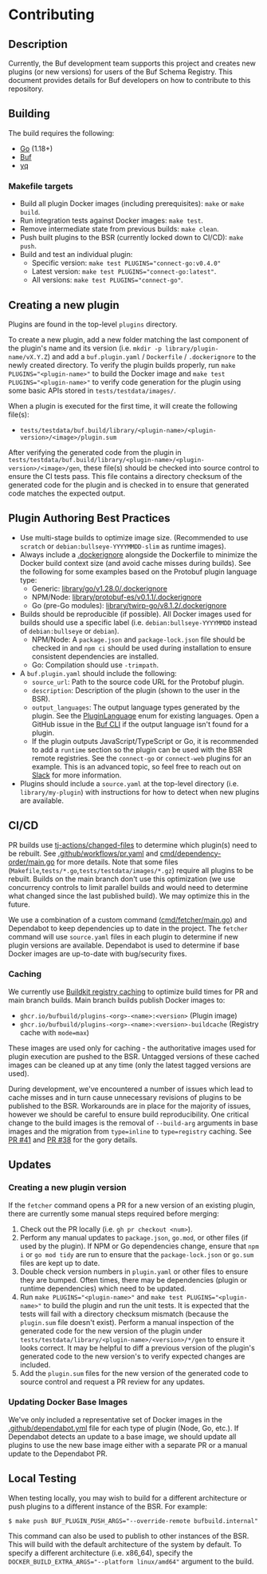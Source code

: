 # Contributing

## Description

Currently, the Buf development team supports this project and creates new plugins (or new versions) for users of the Buf Schema Registry.
This document provides details for Buf developers on how to contribute to this repository.

## Building

The build requires the following:

* [Go](https://go.dev/dl/) (1.18+)
* [Buf](https://github.com/bufbuild/buf)
* [yq](https://github.com/mikefarah/yq)

### Makefile targets

* Build all plugin Docker images (including prerequisites): `make` or `make build`.
* Run integration tests against Docker images: `make test`.
* Remove intermediate state from previous builds: `make clean`.
* Push built plugins to the BSR (currently locked down to CI/CD): `make push`.
* Build and test an individual plugin:
  * Specific version: `make test PLUGINS="connect-go:v0.4.0"`
  * Latest version: `make test PLUGINS="connect-go:latest"`.
  * All versions: `make test PLUGINS="connect-go"`.

## Creating a new plugin

Plugins are found in the top-level `plugins` directory.

To create a new plugin, add a new folder matching the last component of the plugin's name and its version (i.e. `mkdir -p library/plugin-name/vX.Y.Z`) and add a `buf.plugin.yaml` / `Dockerfile` / `.dockerignore` to the newly created directory.
To verify the plugin builds properly, run `make PLUGINS="<plugin-name>"` to build the Docker image and `make test PLUGINS="<plugin-name>"` to verify code generation for the plugin using some basic APIs stored in `tests/testdata/images/`.

When a plugin is executed for the first time, it will create the following file(s):

* `tests/testdata/buf.build/library/<plugin-name>/<plugin-version>/<image>/plugin.sum`

After verifying the generated code from the plugin in `tests/testdata/buf.build/library/<plugin-name>/<plugin-version>/<image>/gen`, these file(s) should be checked into source control to ensure the CI tests pass.
This file contains a directory checksum of the generated code for the plugin and is checked in to ensure that generated code matches the expected output.

## Plugin Authoring Best Practices

* Use multi-stage builds to optimize image size. (Recommended to use `scratch` or `debian:bullseye-YYYYMMDD-slim` as runtime images).
* Always include a [.dockerignore](https://docs.docker.com/engine/reference/builder/#dockerignore-file) alongside the Dockerfile to minimize the Docker build context size (and avoid cache misses during builds). See the following for some examples based on the Protobuf plugin language type:
    * Generic: [library/go/v1.28.0/.dockerignore](https://github.com/bufbuild/plugins/blob/9595dfbad2ef0476b2aab7e0ea5e6d9de15ddb51/library/go/v1.28.0/.dockerignore)
    * NPM/Node: [library/protobuf-es/v0.1.1/.dockerignore](https://github.com/bufbuild/plugins/blob/9595dfbad2ef0476b2aab7e0ea5e6d9de15ddb51/library/protobuf-es/v0.1.1/.dockerignore)
    * Go (pre-Go modules): [library/twirp-go/v8.1.2/.dockerignore](https://github.com/bufbuild/plugins/blob/9595dfbad2ef0476b2aab7e0ea5e6d9de15ddb51/library/twirp-go/v8.1.2/.dockerignore)
* Builds should be reproducible (if possible). All Docker images used for builds should use a specific label (i.e. `debian:bullseye-YYYYMMDD` instead of `debian:bullseye` or `debian`).
    * NPM/Node: A `package.json` and `package-lock.json` file should be checked in and `npm ci` should be used during installation to ensure consistent dependencies are installed.
    * Go: Compilation should use `-trimpath`.
* A `buf.plugin.yaml` should include the following:
    * `source_url`: Path to the source code URL for the Protobuf plugin.
    * `description`: Description of the plugin (shown to the user in the BSR).
    * `output_languages`: The output language types generated by the plugin. See the [PluginLanguage](https://github.com/bufbuild/buf/blob/c8fc1a2a8176c69a1176a18741506181fc1edbaf/proto/buf/alpha/registry/v1alpha1/plugin_curation.proto#L30-L47) enum for existing languages. Open a GitHub issue in the [Buf CLI](https://github.com/bufbuild/buf) if the output language isn't found for a plugin.
    * If the plugin outputs JavaScript/TypeScript or Go, it is recommended to add a `runtime` section so the plugin can be used with the BSR remote registries. See the `connect-go` or `connect-web` plugins for an example. This is an advanced topic, so feel free to reach out on [Slack](https://buf.build/links/slack) for more information.
* Plugins should include a `source.yaml` at the top-level directory (i.e. `library/my-plugin`) with instructions for how to detect when new plugins are available.

## CI/CD

PR builds use [tj-actions/changed-files](https://github.com/tj-actions/changed-files) to determine which plugin(s) need to be rebuilt.
See [.github/workflows/pr.yaml](https://github.com/bufbuild/plugins/blob/9595dfbad2ef0476b2aab7e0ea5e6d9de15ddb51/.github/workflows/pr.yml#L23-L36) and [cmd/dependency-order/main.go](https://github.com/bufbuild/plugins/blob/main/cmd/dependency-order/main.go) for more details.
Note that some files (`Makefile`,`tests/*.go`,`tests/testdata/images/*.gz`) require all plugins to be rebuilt.
Builds on the main branch don't use this optimization (we use concurrency controls to limit parallel builds and would need to determine what changed since the last published build).
We may optimize this in the future.

We use a combination of a custom command ([cmd/fetcher/main.go](https://github.com/bufbuild/plugins/blob/main/cmd/fetcher/main.go)) and Dependabot to keep dependencies up to date in the project.
The `fetcher` command will use `source.yaml` files in each plugin to determine if new plugin versions are available.
Dependabot is used to determine if base Docker images are up-to-date with bug/security fixes.

### Caching

We currently use [Buildkit registry caching](https://github.com/moby/buildkit#registry-push-image-and-cache-separately) to optimize build times for PR and main branch builds.
Main branch builds publish Docker images to:

* `ghcr.io/bufbuild/plugins-<org>-<name>:<version>` (Plugin image)
* `ghcr.io/bufbuild/plugins-<org>-<name>:<version>-buildcache` (Registry cache with `mode=max`)

These images are used only for caching - the authoritative images used for plugin execution are pushed to the BSR.
Untagged versions of these cached images can be cleaned up at any time (only the latest tagged versions are used).

During development, we've encountered a number of issues which lead to cache misses and in turn cause unnecessary revisions of plugins to be published to the BSR.
Workarounds are in place for the majority of issues, however we should be careful to ensure build reproducibility.
One critical change to the build images is the removal of `--build-arg` arguments in base images and the migration from `type=inline` to `type=registry` caching.
See [PR #41](https://github.com/bufbuild/plugins/pull/41) and [PR #38](https://github.com/bufbuild/plugins/pull/38) for the gory details.

## Updates

### Creating a new plugin version

If the `fetcher` command opens a PR for a new version of an existing plugin, there are currently some manual steps required before merging:

1. Check out the PR locally (i.e. `gh pr checkout <num>`).
2. Perform any manual updates to `package.json`, `go.mod`, or other files (if used by the plugin).
   If NPM or Go dependencies change, ensure that `npm i` or `go mod tidy` are run to ensure that the `package-lock.json` or `go.sum` files are kept up to date.
3. Double check version numbers in `plugin.yaml` or other files to ensure they are bumped.
   Often times, there may be dependencies (plugin or runtime dependencies) which need to be updated.
4. Run `make PLUGINS="<plugin-name>"` and `make test PLUGINS="<plugin-name>"` to build the plugin and run the unit tests.
   It is expected that the tests will fail with a directory checksum mismatch (because the `plugin.sum` file doesn't exist).
   Perform a manual inspection of the generated code for the new version of the plugin under `tests/testdata/library/<plugin-name>/<version>/*/gen` to ensure it looks correct.
   It may be helpful to diff a previous version of the plugin's generated code to the new version's to verify expected changes are included.
5. Add the `plugin.sum` files for the new version of the generated code to source control and request a PR review for any updates.

### Updating Docker Base Images

We've only included a representative set of Docker images in the [.github/dependabot.yml](https://github.com/bufbuild/plugins/blob/main/.github/dependabot.yml) file for each type of plugin (Node, Go, etc.).
If Dependabot detects an update to a base image, we should update all plugins to use the new base image either with a separate PR or a manual update to the Dependabot PR.

## Local Testing

When testing locally, you may wish to build for a different architecture or push plugins to a different instance of the BSR.
For example:

```
$ make push BUF_PLUGIN_PUSH_ARGS="--override-remote bufbuild.internal"
```

This command can also be used to publish to other instances of the BSR.
This will build with the default architecture of the system by default.
To specify a different architecture (i.e. x86_64), specify the `DOCKER_BUILD_EXTRA_ARGS="--platform linux/amd64"` argument to the build.
